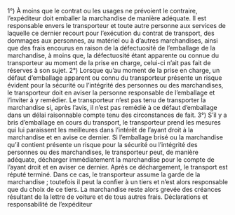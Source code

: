 1°) À moins que le contrat ou les usages ne prévoient le contraire, l’expéditeur doit emballer la marchandise de
manière adéquate. Il est responsable envers le transporteur et toute autre personne aux services de laquelle ce
dernier recourt pour l’exécution du contrat de transport, des dommages aux personnes, au matériel ou à d’autres
marchandises, ainsi que des frais encourus en raison de la défectuosité de l’emballage de la marchandise, à moins
que, la défectuosité étant apparente ou connue du transporteur au moment de la prise en charge, celui-ci n’ait pas
fait de réserves à son sujet.
2°) Lorsque qu’au moment de la prise en charge, un défaut d’emballage apparent ou connu du transporteur
présente un risque évident pour la sécurité ou l’intégrité des personnes ou des marchandises, le transporteur doit
en aviser la personne responsable de l’emballage et l’inviter à y remédier. Le transporteur n’est pas tenu de
transporter la marchandise si, après l’avis, il n’est pas remédié à ce défaut d’emballage dans un délai raisonnable
compte tenu des circonstances de fait.
3°) S’il y a bris d’emballage en cours du transport, le transporteur prend les mesures qui lui paraissent les
meilleures dans l’intérêt de l’ayant droit à la marchandise et en avise ce dernier. Si l’emballage brisé ou la
marchandise qu’il contient présente un risque pour la sécurité ou l’intégrité des personnes ou des marchandises, le
transporteur peut, de manière adéquate, décharger immédiatement la marchandise pour le compte de l’ayant droit
et en aviser ce dernier. Après ce déchargement, le transport est réputé terminé. Dans ce cas, le transporteur
assume la garde de la marchandise ; toutefois il peut la confier à un tiers et n’est alors responsable que du choix
de ce tiers. La marchandise reste alors grevée des créances résultant de la lettre de voiture et de tous autres frais.
Déclarations et responsabilité de l’expéditeur